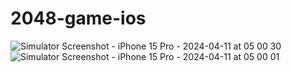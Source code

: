 # 2048-game-ios

![Simulator Screenshot - iPhone 15 Pro - 2024-04-11 at 05 00 30](https://github.com/KenesYerassyl/2048-game-ios/assets/68700872/bf5ebb9c-87c5-4dfd-be1c-6a14e8b06028)
![Simulator Screenshot - iPhone 15 Pro - 2024-04-11 at 05 00 01](https://github.com/KenesYerassyl/2048-game-ios/assets/68700872/0fa0fd3a-c728-43eb-886d-5244af571933)

